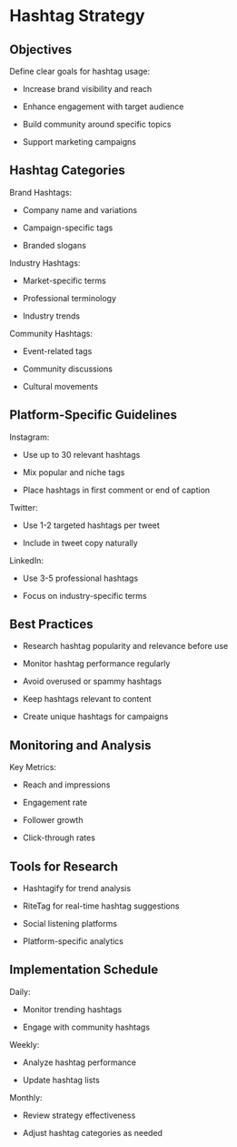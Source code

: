 # Hashtag Strategy

## Objectives

Define clear goals for hashtag usage:

- Increase brand visibility and reach

- Enhance engagement with target audience

- Build community around specific topics

- Support marketing campaigns

## Hashtag Categories

Brand Hashtags:

- Company name and variations

- Campaign-specific tags

- Branded slogans

Industry Hashtags:

- Market-specific terms

- Professional terminology

- Industry trends

Community Hashtags:

- Event-related tags

- Community discussions

- Cultural movements

## Platform-Specific Guidelines

Instagram:

- Use up to 30 relevant hashtags

- Mix popular and niche tags

- Place hashtags in first comment or end of caption

Twitter:

- Use 1-2 targeted hashtags per tweet

- Include in tweet copy naturally

LinkedIn:

- Use 3-5 professional hashtags

- Focus on industry-specific terms

## Best Practices

- Research hashtag popularity and relevance before use

- Monitor hashtag performance regularly

- Avoid overused or spammy hashtags

- Keep hashtags relevant to content

- Create unique hashtags for campaigns

## Monitoring and Analysis

Key Metrics:

- Reach and impressions

- Engagement rate

- Follower growth

- Click-through rates

## Tools for Research

- Hashtagify for trend analysis

- RiteTag for real-time hashtag suggestions

- Social listening platforms

- Platform-specific analytics

## Implementation Schedule

Daily:

- Monitor trending hashtags

- Engage with community hashtags

Weekly:

- Analyze hashtag performance

- Update hashtag lists

Monthly:

- Review strategy effectiveness

- Adjust hashtag categories as needed